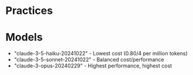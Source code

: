 # Practices

# Models
  - "claude-3-5-haiku-20241022" - Lowest cost ($0.80/$4 per million tokens)
  - "claude-3-5-sonnet-20241022" - Balanced cost/performance
  - "claude-3-opus-20240229" - Highest performance, highest cost